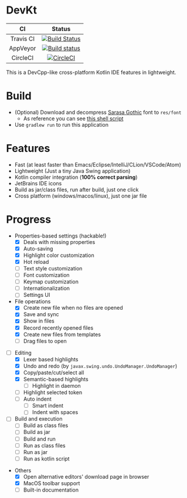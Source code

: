 # DevKt

CI|Status
:---:|:---:
Travis CI|[![Build Status](https://travis-ci.org/ice1000/dev-kt.svg?branch=master)](https://travis-ci.org/ice1000/dev-kt)
AppVeyor|[![Build status](https://ci.appveyor.com/api/projects/status/c0aq16ej7415m302?svg=true)](https://ci.appveyor.com/project/ice1000/dev-kt)
CircleCI|[![CircleCI](https://circleci.com/gh/ice1000/dev-kt.svg?style=svg)](https://circleci.com/gh/ice1000/dev-kt)

This is a DevCpp-like cross-platform Kotlin IDE features in lightweight.

# Build

+ (Optional) Download and decompress [Sarasa Gothic](https://github.com/be5invis/Sarasa-Gothic/releases) font to `res/font`
  + As reference you can see [this shell script](./download-font.sh)
+ Use `gradlew run` to run this application

# Features

+ Fast (at least faster than Emacs/Eclipse/IntelliJ/CLion/VSCode/Atom)
+ Lightweight (Just a tiny Java Swing application)
+ Kotlin compiler integration (**100% correct parsing**)
+ JetBrains IDE icons
+ Build as jar/class files, run after build, just one click
+ Cross platform (windows/macos/linux), just one jar file

# Progress

+ Properties-based settings (hackable!)
	+ [X] Deals with missing properties
	+ [X] Auto-saving
	+ [X] Highlight color customization
	+ [X] Hot reload
	+ [ ] Text style customization
	+ [ ] Font customization
	+ [ ] Keymap customization
	+ [ ] Internationalization
	+ [ ] Settings UI
+ File operations
	+ [X] Create new file when no files are opened
	+ [X] Save and sync
	+ [X] Show in files
	+ [X] Record recently opened files
	+ [X] Create new files from templates
	+ [ ] Drag files to open
+ [ ] Editing
	+ [X] Lexer based highlights
	+ [X] Undo and redo (by `javax.swing.undo.UndoManager.UndoManager`)
	+ [X] Copy/paste/cut/select all
	+ [X] Semantic-based highlights
		+ [ ] Highlight in daemon
	+ [ ] Highlight selected token
	+ [ ] Auto indent
		+ [ ] Smart indent
		+ [ ] Indent with spaces
+ [ ] Build and execution
	+ [ ] Build as class files
	+ [ ] Build as jar
	+ [ ] Build and run
	+ [ ] Run as class files
	+ [ ] Run as jar
	+ [ ] Run as kotlin script
+ Others
	+ [X] Open alternative editors' download page in browser
	+ [X] MacOS toolbar support
	+ [ ] Built-in documentation
